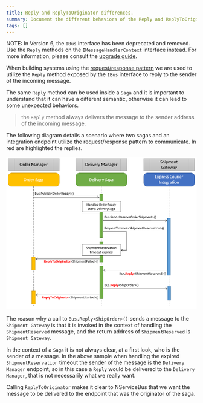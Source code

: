 ```yaml
---
title: Reply and ReplyToOriginator differences.
summary: Document the different behaviors of the Reply and ReplyToOriginator methods of the IBus instance.
tags: []
---
```


NOTE: In Version 6, the `IBus` interface has been deprecated and removed. Use the `Reply` methods on the `IMessageHandlerContext` interface instead. For more information, please consult the [upgrade guide](/nservicebus/upgrades/5to6.md).

When building systems using the [request/response pattern](/nservicebus/messaging/reply-to-a-message.md) we are used to utilize the `Reply` method exposed by the `IBus` interface to reply to the sender of the incoming message.

The same `Reply` method can be used inside a `Saga` and it is important to understand that it can have a different semantic, otherwise it can lead to some unexpected behaviors.

> the `Reply` method always delivers the message to the sender address of the incoming message.

The following diagram details a scenario where two sagas and an integration endpoint utilize the request/response pattern to communicate. In red are highlighted the replies.

![Sample sequence diagram](reply-replaytooriginator-differences.png)

The reason why a call to `Bus.Reply<ShipOrder>()` sends a message to the `Shipment Gateway` is that it is invoked in the context of handling the `ShipmentReserved` message, and the return address of `ShipmentReserved` is `Shipment Gateway`.

In the context of a `Saga` it is not always clear, at a first look, who is the sender of a message. In the above sample when handling the expired `ShipmentReservation` timeout the sender of the message is the `Delivery Manager` endpoint, so in this case a `Reply` would be delivered to the `Delivery Manager`, that is not necessarily what we really want.

Calling `ReplyToOriginator` makes it clear to NServiceBus that we want the message to be delivered to the endpoint that was the originator of the saga.
